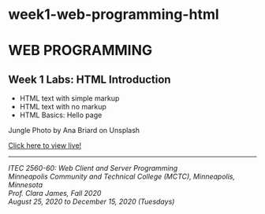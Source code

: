 # week1-web-programming-html

<h1>WEB PROGRAMMING</h1>

<h2>Week 1 Labs: HTML Introduction</h2>

<ul>
  <li>HTML text with simple markup</li>
  <li>HTML text with no markup</li>
  <li>HTML Basics: Hello page</li>
</ul>

<p>Jungle Photo by Ana Briard on Unsplash</p>

<a href="https://myverdict.github.io/week1-web-programming-html/index.html">
  Click here to view live!
</a>

<hr>

<p>
  <i>
    ITEC 2560-60: Web Client and Server Programming
    <br>
    Minneapolis Community and Technical College (MCTC), Minneapolis, Minnesota
    <br>
    Prof. Clara James, Fall 2020
    <br>
    August 25, 2020 to December 15, 2020 (Tuesdays)
  </i>
</p>
